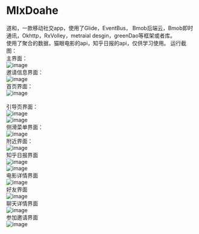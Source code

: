 # MlxDoahe
道和，一款移动社交app，使用了Glide，EventBus， Bmob后端云，Bmob即时通讯，Okhttp，RxVolley，metraial desgin，greenDao等框架或者库。<br>
使用了聚合的数据，猫眼电影的api，知乎日报的api，仅供学习使用。
运行截图：<br>
主界面：<br>
![image](https://github.com/MlxChange/MlxDoahe/blob/master/img/main.png)<br>
邀请信息界面：<br>
![image](https://github.com/MlxChange/MlxDoahe/blob/master/img/4%20(1).png)<br>
首页界面：<br>
![image](https://github.com/MlxChange/MlxDoahe/blob/master/img/daohe.png)<br><br>
引导页界面：<br>
![image](https://github.com/MlxChange/MlxDoahe/blob/master/img/4%20(4).png)<br>
![image](https://github.com/MlxChange/MlxDoahe/blob/master/img/4%20(5).png)<br>
侧滑菜单界面：<br>
![image](https://github.com/MlxChange/MlxDoahe/blob/master/img/4%20(6).png)<br>
附近界面：<br>
![image](https://github.com/MlxChange/MlxDoahe/blob/master/img/near.png)<br>
知乎日报界面<br>
![image](https://github.com/MlxChange/MlxDoahe/blob/master/img/4%20(8).png)<br>
![image](https://github.com/MlxChange/MlxDoahe/blob/master/img/4%20(9).png)<br>
电影详情界面<br>
![image](https://github.com/MlxChange/MlxDoahe/blob/master/img/4%20(7).png)<br>
好友界面<br>
![image](https://github.com/MlxChange/MlxDoahe/blob/master/img/4%20(11).png)<br>
聊天详情界面<br>
![image](https://github.com/MlxChange/MlxDoahe/blob/master/img/4.png)<br>
参加邀请界面<br>
![image](https://github.com/MlxChange/MlxDoahe/blob/master/img/exit.png)<br>

